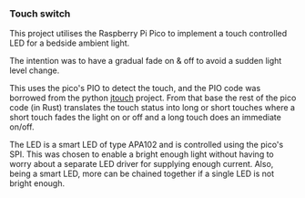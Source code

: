 ### Touch switch

This project utilises the Raspberry Pi Pico to implement a touch controlled LED for a bedside ambient light.

The intention was to have a gradual fade on & off to avoid a sudden light level change.

This uses the pico's PIO to detect the touch, and the PIO code was borrowed from the python [jtouch](https://github.com/AncientJames/jtouch/tree/main) project.
From that base the rest of the pico code (in Rust) translates the touch status into long or short touches where a short touch fades the light on or off and a long
touch does an immediate on/off.

The LED is a smart LED of type APA102 and is controlled using the pico's SPI. This was chosen to enable a bright enough light without having to worry about a separate
LED driver for supplying enough current. Also, being a smart LED, more can be chained together if a single LED is not bright enough.
